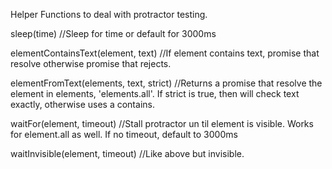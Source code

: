 Helper Functions to deal with protractor testing.

sleep(time) //Sleep for time or default for 3000ms

elementContainsText(element, text) //If element contains text, promise that resolve otherwise promise that rejects.

elementFromText(elements, text, strict) //Returns a promise that resolve the element in elements, 'elements.all'. If strict is true, then will check text exactly, otherwise uses a contains.

waitFor(element, timeout) //Stall protractor un til element is visible. Works for element.all as well. If no timeout, default to 3000ms

waitInvisible(element, timeout) //Like above but invisible.

